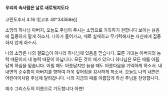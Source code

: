 #### 우리의 속사람은 날로 새로워지도다

고린도후서 4:16
![[고후 4#^34368e]]

소망의 하나님 아버지, 오늘도 주님이 주시는 소망으로 가득하기 원합니다 보이는 낡음에 집중하지 말게 하소서. 나아가 들어가고, 때로 실패하고 무기력해지는 자신에게 집중하지 않게 하소서.

나의 소망은 나의 겉모습이 아니라 하나님께 있음을 믿습니다. 모든 기대는 아버지의 능력 때문이지 내 능력 때문이 아닙니다. 모든 것이 때가 있으나 하나님은 모든 때를 아픔답게 하심을 믿습니다. 어릴 때도 아름답지만 늙을 때도 아름다움을 기억하게 하소서. 내 내면의 순수함이 아버지를 향하여 더욱 깊어짐을 감사하게 하소서. 오늘도 나의 내면은 어린아이처럼 주님께 달려갑니다. 나의 지금의 때를 아름답게 하신 주님을 찬양합니다.

예수 그리스도의 이름으로 기도합니다 아멘!